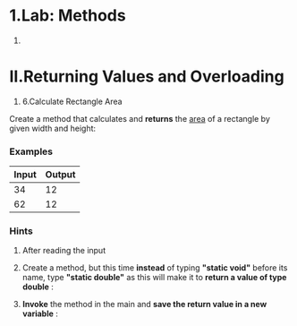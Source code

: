 ﻿# 1.Lab: Methods

1.
# II.Returning Values and Overloading

1. 6.Calculate Rectangle Area

Create a method that calculates and **returns** the [area](http://www.mathopenref.com/trianglearea.html) of a rectangle by given width and height:

### Examples

| **Input** | **Output** |
| --- | --- |
| 34 | 12 |
| 62 | 12 |

### Hints

1. After reading the input
2. Create a method, but this time **instead** of typing **&quot;static void&quot;** before its name, type **&quot;static double&quot;** as this will make it to **return a value of type double** :

1. **Invoke** the method in the main and **save the return value in a new variable** :

